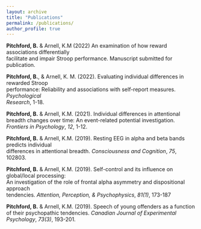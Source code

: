 ```yaml
---
layout: archive
title: "Publications"
permalink: /publications/
author_profile: true
---
```

<b>Pitchford, B.</b> & Arnell, K.M (2022) An examination of how reward associations differentially  
          facilitate and impair Stroop performance. Manuscript submitted for publication.

<b>Pitchford, B.</b>, & Arnell, K. M. (2022). Evaluating individual differences in rewarded Stroop   
        performance: Reliability and associations with self-report measures. <i>Psychological  
        Research</i>, 1-18.

<b>Pitchford, B.</b> & Arnell, K.M. (2021). Individual differences in attentional breadth changes over
        time: An event-related potential investigation. <i>Frontiers in Psychology</i>, <i>12</i>, 1-12.

<b>Pitchford, B.</b> & Arnell, K.M. (2019). Resting EEG in alpha and beta bands predicts individual     
        differences in attentional breadth. <i>Consciousness and Cognition</i>, <i>75</i>, 102803.

<b>Pitchford, B.</b> & Arnell, K.M. (2019). Self-control and its influence on global/local processing:   
        An investigation of the role of frontal alpha asymmetry and dispositional approach   
        tendencies. <i>Attention, Perception, & Psychophysics</i>, <i>81(1)</i>, 173-187

<b>Pitchford, B.</b> & Arnell, K.M. (2019). Speech of young offenders as a function of their
         psychopathic tendencies. <i>Canadian Journal of Experimental Psychology</i>, <i>73(3)</i>, 193-201.  

